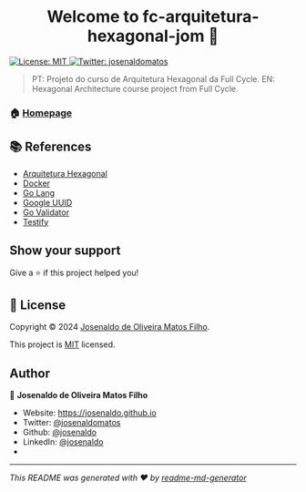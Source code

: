 <h1 align="center">Welcome to fc-arquitetura-hexagonal-jom 👋</h1>
<p>
  <a href="LICENSE" target="_blank">
    <img alt="License: MIT" src="https://img.shields.io/badge/License-MIT-yellow.svg" />
  </a>
  <a href="https://twitter.com/josenaldomatos" target="_blank">
    <img alt="Twitter: josenaldomatos" src="https://img.shields.io/twitter/follow/josenaldomatos.svg?style=social" />
  </a>
</p>

> PT: Projeto do curso de Arquitetura Hexagonal da Full Cycle.
> EN: Hexagonal Architecture course project from Full Cycle.

### 🏠 [Homepage](https://plataforma.fullcycle.com.br/courses/3b8c4f2c-aff9-4399-a72a-ad879e5689a2/315/168/123/conteudos?capitulo=123&conteudo=6963)

## 📚 References

- [Arquitetura Hexagonal](https://blog.octo.com/en/hexagonal-architecture-three-principles-and-an-implementation-example/)
- [Docker](https://www.docker.com/)
- [Go Lang](https://golang.org/)
- [Google UUID](https://github.com/google/uuid)
- [Go Validator](https://github.com/asaskevich/govalidator)
- [Testify](https://github.com/stretchr/testify)

## Show your support

Give a ⭐️ if this project helped you!

## 📝 License

Copyright © 2024 [Josenaldo de Oliveira Matos Filho](https://github.com/josenaldo).

This project is [MIT](LICENSE) licensed.

## Author

👤 **Josenaldo de Oliveira Matos Filho**

- Website: <https://josenaldo.github.io>
- Twitter: [@josenaldomatos](https://twitter.com/josenaldomatos)
- Github: [@josenaldo](https://github.com/josenaldo)
- LinkedIn: [@josenaldo](https://linkedin.com/in/josenaldo)
-
***
_This README was generated with ❤️ by [readme-md-generator](https://github.com/kefranabg/readme-md-generator)_

